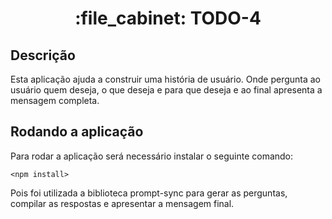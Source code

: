 <h1 align="center">:file_cabinet: TODO-4</h1>

## Descrição
Esta aplicação ajuda a construir uma história de usuário. Onde pergunta ao usuário quem deseja, o que deseja e para que deseja e ao final apresenta a mensagem completa.

## Rodando a aplicação
Para rodar a aplicação será necessário instalar o seguinte comando:
```
<npm install> 
```
Pois foi utilizada a biblioteca prompt-sync para gerar as perguntas, compilar as respostas e apresentar a mensagem final.


